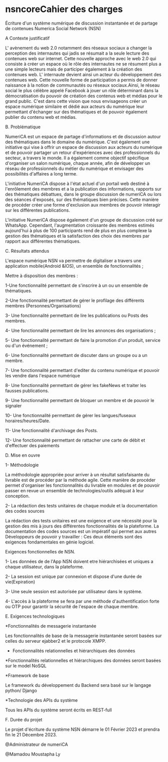 # nsncoreCahier des charges

Écriture d'un système  numérique de discussion  instantanée et de partage de contenues Numerica Social Network (NSN)

A Contexte justificatif 

L' avènement du web 2.0 notamment des réseaux sociaux a changer la perception des internautes qui jadis se résumait a la seule  lecture des contenues web sur internet. Cette nouvelle approche avec le web 2.0 qui consiste à créer un espace où le rôle des  internautes ne se résument plus a une simple lecteurs mais de  participer également à la création des contenues web. L' internaute devient ainsi un acteur du développement des contenues web. Cette nouvelle forme de participation a permis de donner naissance à la notion de communautés ou réseaux sociaux.Ainsi,  le réseau social le plus célèbre appelé Facebook à jouer un  rôle déterminant dans la démocratisation du pouvoir de création des contenus web et médias pour le  grand public. C'est dans cette vision que nous envisageons créer un espace numérique similaire et dédié aux acteurs du numérique leur permettant d'échanger sur des thématiques et de pouvoir également publier du contenu web et médias.


B. Problématique

NumeriCA est un espace  de partage d'informations et de discussion autour des thématiques dans le domaine du numérique. C'est également une initiative qui vise à offrir un espace de discussion aux acteurs du numérique et de pouvoir partager un retour d'expériences avec des professionnels du secteur, a travers le monde. Il a également comme  objectif spécifique d'organiser  un salon numérique,  chaque année,  afin de développer un réseau de professionnels du métier du numérique et envisager des possibilités d'affaires a long terme.

L'initiative NumeriCA dispose à l'état actuel d'un portail web destiné à l'enrôlement des membres et a la publication des informations, rapports sur des thématiques débattues,  dans le groupe discussion de numeriCA ou lors des séances d'exposés,  sur des thématiques bien précises. Cette manière de procéder créer une forme d'exclusion aux membres de pouvoir interagir sur les différentes publications.

L'initiative NumeriCA dispose également d'un groupe de discussion créé sur WhatsApp. Cependant, l'augmentation croissante des membres estimés  aujourd'hui à plus de 100 participants rend de plus en plus complexe la gestion des thématiques et la satisfaction des choix des membres par rapport aux différentes thématiques.

C. Résultats attendus

L'espace numérique NSN va permettre de digitaliser a travers une application mobile(Android &IOS), un ensemble de fonctionnalités ;

Mettre à disposition des membres :

1-Une fonctionnalité permettant de s'inscrire à un ou un ensemble de thématiques.

2-Une fonctionnalité  permettant de gérer le profilage des différents membres (Personnes/Organisations)

3- Une fonctionnalité permettant de lire les publications ou Posts des membres.

4- Une fonctionnalité permettant de lire les annonces des organisations ;

5- Une fonctionnalité permettant de faire la promotion d'un produit, service ou d'un événement ;

6- Une fonctionnalité permettant de discuter dans  un  groupe ou a un membre.

7- Une fonctionnalité permettant d'editer  du contenu numérique et pouvoir les vendre dans l'espace numérique 


8- Une fonctionnalité permettant de gérer les fakeNews et traiter  les fausses  publications.

9- Une fonctionnalité permettant de bloquer un membre et de pouvoir le signaler

10- Une fonctionnalité permettant de gérer les langues/fuseaux horaires/heures/Date.

11- Une fonctionnalité d'archivage des Posts.

12- Une fonctionnalité permettant de rattacher  une carte de débit et d'effectuer des paiements 


D. Mise en ouvre

1- Méthodologie

La méthodologie appropriée pour arriver à un résultat satisfaisante du livrable est de procéder par la méthode agile. Cette manière de procéder permet d'organiser les fonctionnalités du livrable en modules et de pouvoir  passer en revue un ensemble de technologies/outils adéquat à leur conception.


2- La rédaction des tests unitaires de chaque module et la documentation des codes sources

 La rédaction des  tests unitaires est une exigence et une nécessité pour la gestion des mis à jours des différentes fonctionnalités de la plateforme.
La documentation des codes  sources est un impératif qui permet aux autres Développeurs de pouvoir y travailler : Ces deux éléments sont des exigences fondamentales en génie logiciel.

Exigences fonctionnelles de NSN.

1- Les données de de l'App NSN doivent etre hiérarchisées et uniques a chaque utilisateur, dans la plateforme.

2- La session est unique par connexion et dispose d'une durée de vie(Expiration)

3- Une  seule session est autorisée par  utilisateur dans le système.

4- L'accès à la plateforme se fera par une méthode d'authentification forte ou OTP pour garantir la sécurité de l'espace de chaque membre.

E. Exigences technologiques 

*Fonctionnalités de messagerie instantanée

Les fonctionnalités de base de la messagerie instantanée seront basées sur celles du serveur ejabber2 et le protocole XMPP.

* Fonctionnalités relationnelles et hiérarchiques des données 

*Fonctionnalités relationnelles et hiérarchiques des données seront basées sur le model NoSQL 

*Framework de base 

Le framework du développement du Backend sera basé sur le langage python/ Django

*Technologie des APIs du système

Tous les APIs du système seront  écrits en REST-full

F. Durée du projet

Le projet d'écriture du système NSN démarre le 01 Février 2023 et prendra fin le  21 Décembre 2023.


@Administrateur de numeriCA 

@Mamadou Moustapha Ly
